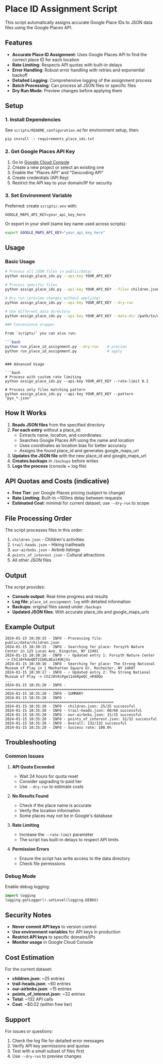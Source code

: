 # Place ID Assignment Script

This script automatically assigns accurate Google Place IDs to JSON data files using the Google Places API.

## Features

- **Accurate Place ID Assignment**: Uses Google Places API to find the correct place ID for each location
- **Rate Limiting**: Respects API quotas with built-in delays
- **Error Handling**: Robust error handling with retries and exponential backoff
- **Detailed Logging**: Comprehensive logging of the assignment process
- **Batch Processing**: Can process all JSON files or specific files
- **Dry Run Mode**: Preview changes before applying them

## Setup

### 1. Install Dependencies

See `scripts/README_configuration.md` for environment setup, then:

```bash
pip install -r requirements_place_ids.txt
```

### 2. Get Google Places API Key

1. Go to [Google Cloud Console](https://console.cloud.google.com/)
2. Create a new project or select an existing one
3. Enable the "Places API" and "Geocoding API"
4. Create credentials (API Key)
5. Restrict the API key to your domain/IP for security

### 3. Set Environment Variable

Preferred: create `scripts/.env` with:

```
GOOGLE_MAPS_API_KEY=your_api_key_here
```

Or export in your shell (same key name used across scripts):

```bash
export GOOGLE_MAPS_API_KEY="your_api_key_here"
```

## Usage

### Basic Usage

```bash
# Process all JSON files in public/data/
python assign_place_ids.py --api-key YOUR_API_KEY

# Process specific files
python assign_place_ids.py --api-key YOUR_API_KEY --files children.json trail-heads.json

# Dry run (preview changes without applying)
python assign_place_ids.py --api-key YOUR_API_KEY --dry-run

# Use different data directory
python assign_place_ids.py --api-key YOUR_API_KEY --data-dir /path/to/data

### Convenience wrapper

From `scripts/` you can also run:

```bash
python run_place_id_assignment.py --dry-run    # preview
python run_place_id_assignment.py              # apply
```
```

### Advanced Usage

```bash
# Process with custom rate limiting
python assign_place_ids.py --api-key YOUR_API_KEY --rate-limit 0.2

# Process only files matching pattern
python assign_place_ids.py --api-key YOUR_API_KEY --pattern "pyo_*.json"
```

## How It Works

1. **Reads JSON files** from the specified directory
2. **For each entry** without a place_id:
   - Extracts name, location, and coordinates
   - Searches Google Places API using the name and location
   - Uses coordinates as location bias for better accuracy
   - Assigns the found place_id and generates google_maps_url
3. **Updates the JSON file** with the new place_id and google_maps_url
4. **Creates backups** in `/backups` before writes
5. **Logs the process** (console + log file)

## API Quotas and Costs (indicative)

- **Free Tier**: per Google Places pricing (subject to change)
- **Rate Limiting**: Built-in ~100ms delay between requests
- **Estimated Cost**: minimal for current dataset; use `--dry-run` to scope

## File Processing Order

The script processes files in this order:
1. `children.json` - Children's activities
2. `trail-heads.json` - Hiking trailheads  
3. `our-airbnbs.json` - Airbnb listings
4. `points_of_interest.json` - Cultural attractions
5. All other JSON files

## Output

The script provides:
- **Console output**: Real-time progress and results
- **Log file**: `place_id_assignment.log` with detailed information
- **Backups**: original files saved under `/backups`
- **Updated JSON files**: With accurate place_ids and google_maps_urls

## Example Output

```
2024-01-15 10:30:15 - INFO - Processing file: public/data/children.json
2024-01-15 10:30:15 - INFO - Searching for place: Forsyth Nature Center in 125 Lucas Ave, Kingston, NY 12401
2024-01-15 10:30:16 - INFO - ✓ Updated entry 1: Forsyth Nature Center -> ChIJAYk4eQ0T2IkRL8Ea14UKjVs
2024-01-15 10:30:16 - INFO - Searching for place: The Strong National Museum of Play in 1 Manhattan Square Dr, Rochester, NY 14607
2024-01-15 10:30:17 - INFO - ✓ Updated entry 2: The Strong National Museum of Play -> ChIJ8V4sPge11okRpmQC_nR4DQo
...
2024-01-15 10:35:20 - INFO - ==================================================
2024-01-15 10:35:20 - INFO - SUMMARY
2024-01-15 10:35:20 - INFO - ==================================================
2024-01-15 10:35:20 - INFO - children.json: 25/25 successful
2024-01-15 10:35:20 - INFO - trail-heads.json: 60/60 successful
2024-01-15 10:35:20 - INFO - our-airbnbs.json: 15/15 successful
2024-01-15 10:35:20 - INFO - points_of_interest.json: 32/32 successful
2024-01-15 10:35:20 - INFO - Overall: 132/132 successful
2024-01-15 10:35:20 - INFO - Success rate: 100.0%
```

## Troubleshooting

### Common Issues

1. **API Quota Exceeded**
   - Wait 24 hours for quota reset
   - Consider upgrading to paid tier
   - Use `--dry-run` to estimate costs

2. **No Results Found**
   - Check if the place name is accurate
   - Verify the location information
   - Some places may not be in Google's database

3. **Rate Limiting**
   - Increase the `--rate-limit` parameter
   - The script has built-in delays to respect API limits

4. **Permission Errors**
   - Ensure the script has write access to the data directory
   - Check file permissions

### Debug Mode

Enable debug logging:

```python
import logging
logging.getLogger().setLevel(logging.DEBUG)
```

## Security Notes

- **Never commit API keys** to version control
- **Use environment variables** for API keys in production
- **Restrict API keys** to specific domains/IPs
- **Monitor usage** in Google Cloud Console

## Cost Estimation

For the current dataset:
- **children.json**: ~25 entries
- **trail-heads.json**: ~60 entries  
- **our-airbnbs.json**: ~15 entries
- **points_of_interest.json**: ~32 entries
- **Total**: ~132 API calls
- **Cost**: ~$0.02 (within free tier)

## Support

For issues or questions:
1. Check the log file for detailed error messages
2. Verify API key permissions and quotas
3. Test with a small subset of files first
4. Use `--dry-run` to preview changes

